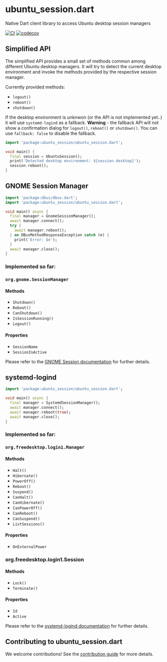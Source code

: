 # ubuntu_session.dart
Native Dart client library to access Ubuntu desktop session managers

[![CI](https://github.com/canonical/ubuntu_session.dart/workflows/Tests/badge.svg)](https://github.com/canonical/ubuntu_session.dart/actions/workflows/tests.yaml)
[![codecov](https://codecov.io/gh/canonical/ubuntu_session.dart/branch/main/graph/badge.svg)](https://codecov.io/gh/canonical/ubuntu_session.dart)


## Simplified API
The simplified API provides a small set of methods common among different Ubuntu desktop managers.
It will try to detect the current desktop environment and invoke the methods provided by the respective session manager.

Currently provided methods:
- `logout()`
- `reboot()`
- `shutdown()`

If the desktop environment is unknwon (or the API is not implemented yet..) it will use `systemd-logind` as a fallback. **Warning** - the fallback API will not show a confirmation dialog for `logout()`, `reboot()` or `shutdown()`.
You can use `fallback: false` to disable the fallback.
```dart
import 'package:ubuntu_session/ubuntu_session.dart';

void main() {
  final session = UbuntuSession();
  print('Detected desktop environment: ${session.desktop}');
  session.reboot();
}

```

## GNOME Session Manager
```dart
import 'package:dbus/dbus.dart';
import 'package:ubuntu_session/ubuntu_session.dart';

void main() async {
  final manager = GnomeSessionManager();
  await manager.connect();
  try {
    await manager.reboot();
  } on DBusMethodResponseException catch (e) {
    print('Error: $e');
  }
  await manager.close();
}
```

### Implemented so far:
### `org.gnome.SessionManager`
#### Methods
- `Shutdown()`
- `Reboot()`
- `CanShutdown()`
- `IsSessionRunning()`
- `Logout()`
#### Properties
- `SessionName`
- `SessionIsActive`

Please refer to the [GNOME Session documentation](https://lira.no-ip.org:8443/doc/gnome-session/dbus/gnome-session.html) for further details.

## systemd-logind

```dart
import 'package:ubuntu_session/ubuntu_session.dart';

void main() async {
  final manager = SystemdSessionManager();
  await manager.connect();
  await manager.reboot(true);
  await manager.close();
}
```

### Implemented so far:
### `org.freedesktop.login1.Manager`
#### Methods
- `Halt()`
- `Hibernate()`
- `PowerOff()`
- `Reboot()`
- `Suspend()`
- `CanHalt()`
- `CanHibernate()`
- `CanPowerOff()`
- `CanReboot()`
- `CanSuspend()`
- `ListSessions()`
#### Properties
- `OnExternalPower`

### org.freedesktop.login1.Session
#### Methods
- `Lock()`
- `Terminate()`
#### Properties
- `Id`
- `Active`

Please refer to the [systemd-logind documentation](https://www.freedesktop.org/software/systemd/man/org.freedesktop.login1.html) for further details.

## Contributing to ubuntu_session.dart

We welcome contributions! See the [contribution guide](CONTRIBUTING.md) for more details.